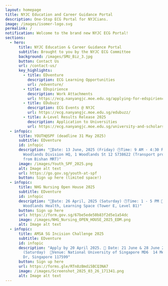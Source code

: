 ```yaml
---
layout: homepage
title: NYJC Education and Career Guidance Portal
description: One-Stop ECG Portal for NYJCians.
image: /images/isomer-logo.svg
permalink: /
notification: Welcome to the brand new NYJC ECG Portal!
sections:
  - hero:
      title: NYJC Education & Career Guidance Portal
      subtitle: Brought to you by the NYJC ECG Committee
      background: /images/SMU_Biz_3.jpg
      button: Contact Us
      url: /contact-us/
      key_highlights:
        - title: EDventure
          description: ECG Learning Opportunities
          url: /edventure/
        - title: EDspirience
          description: Work Attachments
          url: https://ecg.nanyangjc.moe.edu.sg/applying-for-edspirience/
        - title: EDubuzz
          description: ECG Events @ NYJC
          url: https://ecg.nanyangjc.moe.edu.sg/edubuzz/
        - title: A-Level Results Release 2025
          description: Application to Universities
          url: https://ecg.nanyangjc.moe.edu.sg/university-and-scholarship-application/
  - infopic:
      title: YOUTH@SPF (deadline 31 May 2025)
      subtitle: EDventure
      id: infopic
      description: "📅Date: 13 June, 2025 (Friday) 🕒Time: 9 AM - 4:30 PM 📍Venue:
        Woodlands Division HQ, 1 Woodlands St 12 S738622 (Transport provided
        from Bishan MRT)"
      image: /images/Youth_SPF_2025.png
      alt: Image alt text
      url: https://go.gov.sg/youth-at-spf
      button: Sign up here (limited space!)
  - infopic:
      title: NHG Nursing Open House 2025
      subtitle: EDventure
      id: infopic
      description: "📅Date: 26 April, 2025 (Saturday) 🕒Time: 1 - 5 PM 📍Venue:
        Woodlands Health, Learning Space (Tower E, Level B1)"
      button: Sign up here
      url: https://form.gov.sg/67be5ede50b83f2d5e1a54dc
      image: /images/NHG_Nursing_OPEN_HOUSE_2025_EDM.png
      alt: Image alt text
  - infopic:
      title: AMSA SG Incision Challenge 2025
      subtitle: EDventure
      id: infopic
      description: "Apply by 20 April 2025. 📅 Date: 21 June & 28 June 2025
        (Saturday)  📍Venue: National University of Singapore MD6  14 Medical
        Dr, Singapore 117599"
      button: Sign up here
      url: https://forms.gle/RTn8zBmdi5BCQ3NA7
      image: /images/Screenshot_2025_03_26_171341.png
      alt: Image alt text
---
```

